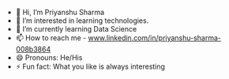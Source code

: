 - 👋 Hi, I’m Priyanshu Sharma
- 👀 I’m interested in learning technologies.
- 🌱 I’m currently learning Data Science
- 📫 How to reach me - www.linkedin.com/in/priyanshu-sharma-008b3864
- 😄 Pronouns: He/His
- ⚡ Fun fact: What you like is always interesting 
